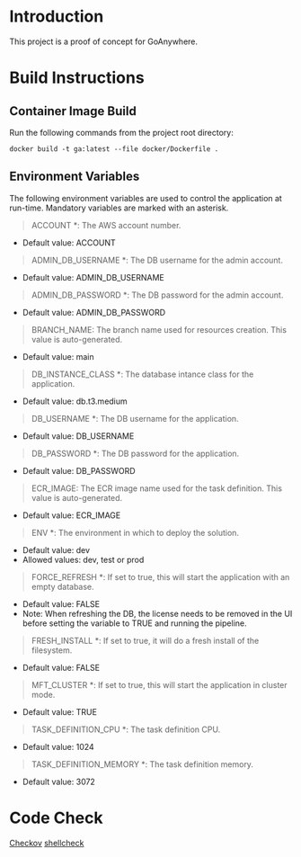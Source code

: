 # Introduction
This project is a proof of concept for GoAnywhere.

# Build Instructions

## Container Image Build
Run the following commands from the project root directory:
```
docker build -t ga:latest --file docker/Dockerfile .
```

## Environment Variables
The following environment variables are used to control the application at run-time. Mandatory variables are marked with an asterisk.

> ACCOUNT *: The AWS account number.
- Default value: ACCOUNT

> ADMIN_DB_USERNAME *: The DB username for the admin account.
- Default value: ADMIN_DB_USERNAME

> ADMIN_DB_PASSWORD *: The DB password for the admin account.
- Default value: ADMIN_DB_PASSWORD

> BRANCH_NAME: The branch name used for resources creation. This value is auto-generated.
- Default value: main

> DB_INSTANCE_CLASS *: The database intance class for the application.
- Default value: db.t3.medium

> DB_USERNAME *: The DB username for the application.
- Default value: DB_USERNAME

> DB_PASSWORD *: The DB password for the application.
- Default value: DB_PASSWORD

> ECR_IMAGE: The ECR image name used for the task definition. This value is auto-generated.
- Default value: ECR_IMAGE

> ENV *: The environment in which to deploy the solution.
- Default value: dev
- Allowed values: dev, test or prod

> FORCE_REFRESH *: If set to true, this will start the application with an empty database.
- Default value: FALSE
- Note: When refreshing the DB, the license needs to be removed in the UI before setting the variable to TRUE and running the pipeline.

> FRESH_INSTALL *: If set to true, it will do a fresh install of the filesystem.
- Default value: FALSE

> MFT_CLUSTER *: If set to true, this will start the application in cluster mode.
- Default value: TRUE

> TASK_DEFINITION_CPU *: The task definition CPU.
- Default value: 1024

> TASK_DEFINITION_MEMORY *: The task definition memory.
- Default value: 3072

# Code Check
[Checkov](https://www.checkov.io/)
[shellcheck](https://github.com/koalaman/shellcheck#how-to-use)